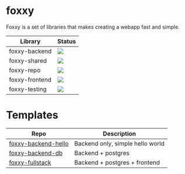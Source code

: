 # foxxy

Foxxy is a set of libraries that makes creating a webapp fast and simple. 

| Library        | Status                                                                                 |
| -------------- | -------------------------------------------------------------------------------------- |
| foxxy-backend  | ![](https://img.shields.io/maven-central/v/io.github.michalliss/foxxy-backend_3)       |
| foxxy-shared   | ![](https://img.shields.io/maven-central/v/io.github.michalliss/foxxy-shared_3)        |
| foxxy-repo     | ![](https://img.shields.io/maven-central/v/io.github.michalliss/foxxy-repo_3)          |
| foxxy-frontend | ![](https://img.shields.io/maven-central/v/io.github.michalliss/foxxy-frontend_sjs1_3) |
| foxxy-testing  | ![](https://img.shields.io/maven-central/v/io.github.michalliss/foxxy-testing_3)       |

# Templates

| Repo                                                                        | Description                      |
| --------------------------------------------------------------------------- | -------------------------------- |
| [foxxy-backend-hello](https://github.com/michalliss/foxxy-backend-hello.g8) | Backend only, simple hello world |
| [foxxy-backend-db](https://github.com/michalliss/foxxy-backend-db.g8)       | Backend + postgres               |
| [foxxy-fullstack](https://github.com/michalliss/foxxy-fullstack.g8)         | Backend + postgres + frontend    |